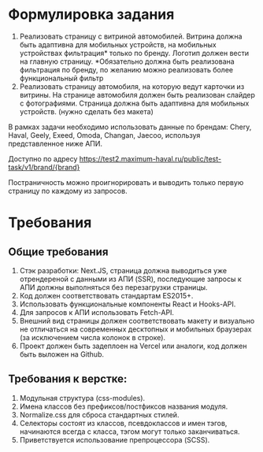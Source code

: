# Формулировка задания

1. Реализовать страницу с витриной автомобилей. Витрина должна быть адаптивна для мобильных устройств, на мобильных устройствах фильтрация* только по бренду. Логотип должен вести на главную страницу.
*Обязательно должна быть реализована фильтрация по бренду, по желанию можно реализовать более функциональный фильтр
2. Реализовать страницу автомобиля, на которую ведут карточки из витрины. На странице автомобиля должен быть реализован слайдер с фотографиями. Страница должна быть адаптивна для мобильных устройств. (нужно сделать без макета)

В рамках задачи необходимо использовать данные по брендам: Chery, Haval, Geely, Exeed, Omoda, Changan, Jaecoo, используя представленное ниже АПИ.


Доступно по адресу https://test2.maximum-haval.ru/public/test-task/v1/brand/{brand}


Постраничность можно проигнорировать и выводить только первую страницу по каждому из запросов.

# Требования

## Общие требования
1. Стэк разработки: Next.JS, страница должна выводиться уже отрендереной с данными из АПИ (SSR), последующие запросы к АПИ должны выполняться без перезагрузки страницы.
2. Код должен соответствовать стандартам ES2015+.
3. Использовать функциональные компоненты React и Hooks-API.
4. Для запросов к АПИ использовать Fetch-API.
5. Внешний вид страницы должен соответствовать макету и визуально не отличаться на современных десктопных и мобильных браузерах (за исключением числа колонок в строке).
6. Проект должен быть задеплоен на Vercel или аналоги, код должен быть выложен на Github.

## Требования к верстке:
1. Модульная структура (css-modules).
2. Имена классов без префиксов/постфиксов названия модуля.
3. Normalize.css для сброса стандартных стилей.
4. Селекторы состоят из классов, псевдоклассов и имен тэгов, начинаются всегда с класса, тэгом могут только заканчиваться.
5. Приветствуется использование препроцессора (SCSS).

